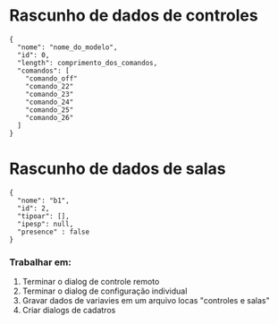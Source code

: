 # Rascunho de dados de controles

    {
      "nome": "nome_do_modelo",
      "id": 0,
      "length": comprimento_dos_comandos,
      "comandos": [  
        "comando_off"
        "comando_22" 
        "comando_23" 
        "comando_24"
        "comando_25"
        "comando_26"
      ]
    }

# Rascunho de dados de salas

    {
      "nome": "b1",
      "id": 2,
      "tipoar": [],
      "ipesp": null,
      "presence" : false
    }


### Trabalhar em:
1. Terminar o dialog de controle remoto
1. Terminar o dialog de configuração individual
1. Gravar dados de variavies em um arquivo locas "controles e salas"
1. Criar dialogs de cadatros
